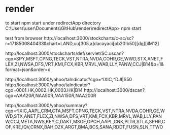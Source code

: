 # render
to start npm start under redirectApp directory
C:\Users\user\Documents\GitHub\render\redirectApp> npm start

test from browser
http://localhost:3000/stockcharts/c-sc/sc?r=1718500840433&chart=LAND,uu[305,a]dacayaci[pb20!b50][dg][ilM12]

http://localhost:3000/stockcharts/def/servlet/SC.uscan?cgo=SPY,MSFT,CPNG,TECK,VST,NTRA,NVDA,COHR,GE,WWD,STX,ANET,FLEX,ZI,NWSA,DFS,VRT,KMI,FCX,KBR,MRVL,WAB,LLY,PANW,CCJ|B14&p=1&format=json&order=d

http://localhost:3000/yahoo/taIndicator?cgo=^IXIC,^DJI|S50
http://localhost:3000/yahoo/taIndicator?cgo=0001.HK,0002.HK,0003.HK|B14
http://localhost:3000/dscan?cgo=$NAA20R,$NAA50R,$NAA150R,$NAA200R



http://localhost:3000/yahoo/summary?cgo=^IXIC,AAPL,CRM,CTA,MSFT,CPNG,TECK,VST,NTRA,NVDA,COHR,GE,WWD,STX,ANET,FLEX,ZI,NWSA,DFS,VRT,KMI,FCX,KBR,MRVL,WAB,LLY,PANW,CCJ,META,NWS,KEY,C,DAKT,MSGE,OPCH,AAPL,CNK,PLTR,STLA,SPHR,COF,KRE,IQV,CRNX,BAH,OZK,ARGT,BMA,BCS,SANA,RDDT,FUSN,SLN,TTWO
